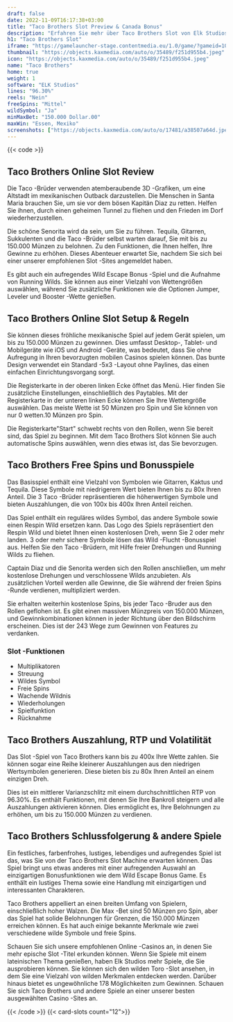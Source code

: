 ```yaml
---
draft: false
date: 2022-11-09T16:17:38+03:00
title: "Taco Brothers Slot Preview & Canada Bonus"
description: "Erfahren Sie mehr über Taco Brothers Slot von Elk Studios, einschließlich Funktionen, Auszahlungen, Volatilität, RTP und erhalten Sie kostenlose Spins und Casino -Bonus von den besten kanadischen Online -Casinos!"
h1: "Taco Brothers Slot"
iframe: "https://gamelauncher-stage.contentmedia.eu/1.0/game/?gameid=10009&operatorid=44&mode=demo&currency=EUR&device=desktop&token=EUR&language=en_gb"
thumbnail: "https://objects.kaxmedia.com/auto/o/35489/f251d955b4.jpeg"
icon: "https://objects.kaxmedia.com/auto/o/35489/f251d955b4.jpeg"
name: "Taco Brothers"
home: true
weight: 1
software: "ELK Studios"
lines: "96.30%"
reels: "Nein"
freeSpins: "Mittel"
wildSymbol: "Ja"
minMaxBet: "150.000 Dollar.00"
maxWin: "Essen, Mexiko"
screenshots: ["https://objects.kaxmedia.com/auto/o/17481/a38507a64d.jpeg"]
---
```


{{< code >}}<h2>Taco Brothers Online Slot Review</h2><p>Die Taco -Brüder verwenden atemberaubende 3D -Grafiken, um eine Altstadt im mexikanischen Outback darzustellen. Die Menschen in Santa Maria brauchen Sie, um sie vor dem bösen Kapitän Diaz zu retten. Helfen Sie ihnen, durch einen geheimen Tunnel zu fliehen und den Frieden im Dorf wiederherzustellen.</p><p>Die schöne Senorita wird da sein, um Sie zu führen. Tequila, Gitarren, Sukkulenten und die Taco -Brüder selbst warten darauf, Sie mit bis zu 150.000 Münzen zu belohnen. Zu den Funktionen, die Ihnen helfen, Ihre Gewinne zu erhöhen. Dieses Abenteuer erwartet Sie, nachdem Sie sich bei einer unserer empfohlenen Slot -Sites angemeldet haben.</p><p>Es gibt auch ein aufregendes Wild Escape Bonus -Spiel und die Aufnahme von Running Wilds. Sie können aus einer Vielzahl von Wettengrößen auswählen, während Sie zusätzliche Funktionen wie die Optionen Jumper, Leveler und Booster -Wette genießen.</p><h2>Taco Brothers Online Slot Setup & Regeln</h2><p>Sie können dieses fröhliche mexikanische Spiel auf jedem Gerät spielen, um bis zu 150.000 Münzen zu gewinnen. Dies umfasst Desktop-, Tablet- und Mobilgeräte wie iOS und Android -Geräte, was bedeutet, dass Sie ohne Aufregung in Ihren bevorzugten mobilen Casinos spielen können. Das bunte Design verwendet ein Standard -5x3 -Layout ohne Paylines, das einen einfachen Einrichtungsvorgang sorgt.</p><p>Die Registerkarte in der oberen linken Ecke öffnet das Menü. Hier finden Sie zusätzliche Einstellungen, einschließlich des Paytables. Mit der Registerkarte in der unteren linken Ecke können Sie Ihre Wettengröße auswählen. Das meiste Wette ist 50 Münzen pro Spin und Sie können von nur 0 wetten.10 Münzen pro Spin.</p><p>Die Registerkarte"Start" schwebt rechts von den Rollen, wenn Sie bereit sind, das Spiel zu beginnen. Mit dem Taco Brothers Slot können Sie auch automatische Spins auswählen, wenn dies etwas ist, das Sie bevorzugen.</p><h2>Taco Brothers Free Spins und Bonusspiele</h2><p>Das Basisspiel enthält eine Vielzahl von Symbolen wie Gitarren, Kaktus und Tequila. Diese Symbole mit niedrigerem Wert bieten Ihnen bis zu 80x Ihren Anteil. Die 3 Taco -Brüder repräsentieren die höherwertigen Symbole und bieten Auszahlungen, die von 100x bis 400x Ihren Anteil reichen.</p><p>Das Spiel enthält ein reguläres wildes Symbol, das andere Symbole sowie einen Respin Wild ersetzen kann. Das Logo des Spiels repräsentiert den Respin Wild und bietet Ihnen einen kostenlosen Dreh, wenn Sie 2 oder mehr landen. 3 oder mehr sichere Symbole lösen das Wild -Flucht -Bonusspiel aus. Helfen Sie den Taco -Brüdern, mit Hilfe freier Drehungen und Running Wilds zu fliehen.</p><p>Captain Diaz und die Senorita werden sich den Rollen anschließen, um mehr kostenlose Drehungen und verschlossene Wilds anzubieten. Als zusätzlichen Vorteil werden alle Gewinne, die Sie während der freien Spins -Runde verdienen, multipliziert werden.</p><p>Sie erhalten weiterhin kostenlose Spins, bis jeder Taco -Bruder aus den Rollen geflohen ist. Es gibt einen massiven Münzpreis von 150.000 Münzen, und Gewinnkombinationen können in jeder Richtung über den Bildschirm erscheinen. Dies ist der 243 Wege zum Gewinnen von Features zu verdanken.</p><h3>
Slot -Funktionen</h3><ul>
<li></span>
Multiplikatoren</li>
<li></span>
Streuung</li>
<li></span>
Wildes Symbol</li>
<li></span>
Freie Spins</li>
<li></span>
Wachende Wildnis</li>
<li></span>
Wiederholungen</li>
<li></span>
Spielfunktion</li>
<li></span>
Rücknahme</li></ul><h2>Taco Brothers Auszahlung, RTP und Volatilität</h2><p>Das Slot -Spiel von Taco Brothers kann bis zu 400x Ihre Wette zahlen. Sie können sogar eine Reihe kleinerer Auszahlungen aus den niedrigen Wertsymbolen generieren. Diese bieten bis zu 80x Ihren Anteil an einem einzigen Dreh.</p><p>Dies ist ein mittlerer Varianzschlitz mit einem durchschnittlichen RTP von 96.30%. Es enthält Funktionen, mit denen Sie Ihre Bankroll steigern und alle Auszahlungen aktivieren können. Dies ermöglicht es, Ihre Belohnungen zu erhöhen, um bis zu 150.000 Münzen zu verdienen.</p><h2>Taco Brothers Schlussfolgerung & andere Spiele</h2><p>Ein festliches, farbenfrohes, lustiges, lebendiges und aufregendes Spiel ist das, was Sie von der Taco Brothers Slot Machine erwarten können. Das Spiel bringt uns etwas anderes mit einer aufregenden Auswahl an einzigartigen Bonusfunktionen wie dem Wild Escape Bonus Game. Es enthält ein lustiges Thema sowie eine Handlung mit einzigartigen und interessanten Charakteren.</p><p>Taco Brothers appelliert an einen breiten Umfang von Spielern, einschließlich hoher Walzen. Die Max -Bet sind 50 Münzen pro Spin, aber das Spiel hat solide Belohnungen für Grenzen, die 150.000 Münzen erreichen können. Es hat auch einige bekannte Merkmale wie zwei verschiedene wilde Symbole und freie Spins.</p><p>Schauen Sie sich unsere empfohlenen Online -Casinos an, in denen Sie mehr epische Slot -Titel erkunden können. Wenn Sie Spiele mit einem lateinischen Thema genießen, haben Elk Studios mehr Spiele, die Sie ausprobieren können. Sie können sich den wilden Toro -Slot ansehen, in dem Sie eine Vielzahl von wilden Merkmalen entdecken werden. Darüber hinaus bietet es ungewöhnliche 178 Möglichkeiten zum Gewinnen. Schauen Sie sich Taco Brothers und andere Spiele an einer unserer besten ausgewählten Casino -Sites an.</p>{{< /code >}}
{{< card-slots count="12">}}